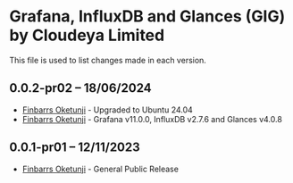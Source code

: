 Grafana, InfluxDB and Glances (GIG) by Cloudeya Limited
=======================================================

This file is used to list changes made in each version.

0.0.2-pr02 – 18/06/2024
-----
- [Finbarrs Oketunji](https://finbarrs.eu) - Upgraded to Ubuntu 24.04
- [Finbarrs Oketunji](https://finbarrs.eu) - Grafana v11.0.0, InfluxDB v2.7.6 and Glances v4.0.8

0.0.1-pr01 – 12/11/2023
-----
- [Finbarrs Oketunji](https://finbarrs.eu) - General Public Release
